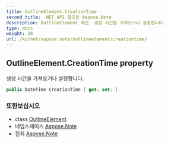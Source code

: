 ```yaml
---
title: OutlineElement.CreationTime
second_title: .NET API 참조용 Aspose.Note
description: OutlineElement 재산. 생성 시간을 가져오거나 설정합니다.
type: docs
weight: 20
url: /ko/net/aspose.note/outlineelement/creationtime/
---
```

## OutlineElement.CreationTime property

생성 시간을 가져오거나 설정합니다.

```csharp
public DateTime CreationTime { get; set; }
```

### 또한보십시오

* class [OutlineElement](../)
* 네임스페이스 [Aspose.Note](../../outlineelement/)
* 집회 [Aspose.Note](../../../)


